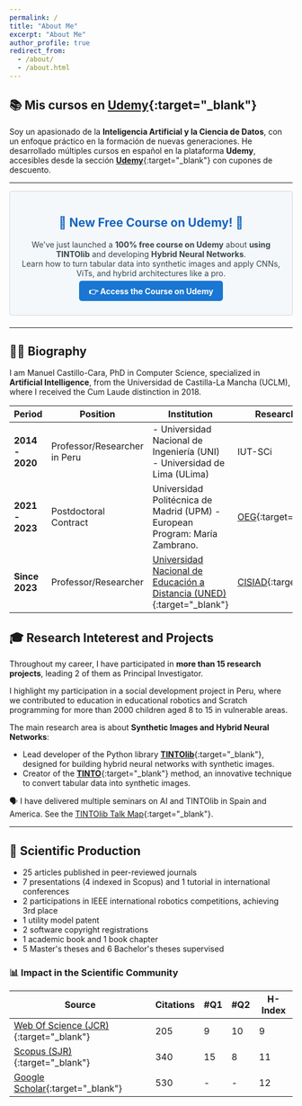 ```yaml
---
permalink: /
title: "About Me"
excerpt: "About Me"
author_profile: true
redirect_from: 
  - /about/
  - /about.html
---
```


<!-- ✅ Structured Data for About Page -->
<script type="application/ld+json">
{
  "@context": "https://schema.org",
  "@type": "Person",
  "name": "Manuel Castillo-Cara",
  "image": "https://www.manuelcastillo.eu/images/profile.jpg",
  "url": "https://www.manuelcastillo.eu",
  "sameAs": [
    "https://scholar.google.es/citations?user=r0JytwIAAAAJ",
    "https://www.scopus.com/authid/detail.uri?authorId=57200871251",
    "https://www.webofscience.com/wos/author/record/O-9762-2017",
    "https://www.uned.es/universidad/docentes/informatica/jose-manuel-castillo-cara.html",
    "https://portalcientifico.uned.es/investigadores/818430/detalle",
    "https://www.udemy.com/user/manuel-castillo-cara/",
    "https://www.linkedin.com/in/manuelcastillocara/",
    "https://orcid.org/0000-0002-2990-7090"
  ],
  "jobTitle": "Professor and Researcher in Artificial Intelligence",
  "worksFor": {
    "@type": "Organization",
    "name": "Universidad Nacional de Educación a Distancia (UNED)",
    "url": "https://www.uned.es"
  },
  "alumniOf": {
    "@type": "EducationalOrganization",
    "name": "Universidad de Castilla-La Mancha (UCLM)"
  },
  "knowsAbout": [
    "Artificial Intelligence",
    "Artificial Intelligence Scientist",
    "Machine Learning",
    "Deep Learning",
    "Computer Vision",
    "Natural Language Processing",
    "Data Science",
    "Data Analytics",
    "Tabular Data",
    "Synthetic Data",
    "Synthetic Images",
    "TINTO",
    "TINTOlib",
    "Tabular data into synthetic images",
    "Tabular-to-images",
    "UNED",
    "Universidad Nacional de Educación a Distancia",
    "Udemy",
    "Researcher",
    "Computer Science",
    "Data science",
    "Hybrid Neural Networks",
    "Python Programming",
    "R Programming",
    "Scikit-learn",
    "Keras",
    "TensorFlow",
    "PyTorch",
    "GeoGebra",
    "LaTeX",
    "Educational Technology",
    "Online Teaching",
    "Scientific Writing",
    "Open Science",
    "Higher Education",
    "Research Methodology"
  ]
}
</script>

## 📚 **Mis cursos en [Udemy](https://www.manuelcastillo.eu/udemy/){:target="_blank"}**  

Soy un apasionado de la **Inteligencia Artificial y la Ciencia de Datos**, con un enfoque práctico en la formación de nuevas generaciones. He desarrollado múltiples cursos en español en la plataforma **Udemy**, accesibles desde la sección [**Udemy**](https://www.manuelcastillo.eu/udemy/){:target="_blank"} con cupones de descuento.

---

<div style="border: 1px solid #cfd8dc; padding: 1em; margin-bottom: 1.5em; border-radius: 4px; background-color: #f5f8fa;">
  <h2 style="color: #1565c0; text-align: center;">🎉 New Free Course on Udemy! 🎉</h2>
  <p style="text-align: center; font-size: 1em; color: #37474f;">
    We’ve just launched a <strong>100% free course on Udemy</strong> about <strong>using TINTOlib</strong> and developing <strong>Hybrid Neural Networks</strong>.<br/>
    Learn how to turn tabular data into synthetic images and apply CNNs, ViTs, and hybrid architectures like a pro.
  </p>
  <p style="text-align: center;">
    <a href="https://www.udemy.com/course/tintolib-deep-learning-tabutar-data-con-imagenes-sinteticas/?referralCode=16B7C59C2E3B0BD249D0" 
       target="_blank"
       style="background-color: #1976d2; color: white; padding: 0.7em 1.2em; text-decoration: none; font-weight: bold; border-radius: 5px;">
      👉 Access the Course on Udemy
    </a>
  </p>
</div>

---

## 👨‍🎓 **Biography**  

I am Manuel Castillo-Cara, PhD in Computer Science, specialized in **Artificial Intelligence**, from the Universidad de Castilla-La Mancha (UCLM), where I received the Cum Laude distinction in 2018.  

| Period       | Position | Institution | Research Group |
|--------------|------------------------------------------------|------------------------------------------------|------------------|
| **2014 - 2020** | Professor/Researcher in Peru | - Universidad Nacional de Ingeniería (UNI) <br> - Universidad de Lima (ULima) | IUT-SCi  |
| **2021 - 2023** | Postdoctoral Contract | Universidad Politécnica de Madrid (UPM) - European Program: María Zambrano. | [OEG](https://oeg.fi.upm.es/){:target="_blank"} |
| **Since 2023** | Professor/Researcher | [Universidad Nacional de Educación a Distancia (UNED)](https://www.uned.es/universidad/docentes/informatica/jose-manuel-castillo-cara.html){:target="_blank"} | [CISIAD](https://portalcientifico.uned.es/grupos/17475/detalle){:target="_blank"} |


## 🎓 **Research Inteterest and Projects**  

Throughout my career, I have participated in **more than 15 research projects**, leading 2 of them as Principal Investigator.  

I highlight my participation in a social development project in Peru, where we contributed to education in educational robotics and Scratch programming for more than 2000 children aged 8 to 15 in vulnerable areas.  

The main research area is about **Synthetic Images and Hybrid Neural Networks**:
- Lead developer of the Python library [**TINTOlib**](https://www.manuelcastillo.eu/libros-software/software-TINTOlib/){:target="_blank"}, designed for building hybrid neural networks with synthetic images. 
- Creator of the [**TINTO**](https://www.manuelcastillo.eu/libros-software/software-TINTO/){:target="_blank"} method, an innovative technique to convert tabular data into synthetic images.

🗣️ I have delivered multiple seminars on AI and TINTOlib in Spain and America. See the [TINTOlib Talk Map](https://www.manuelcastillo.eu/talkmap.html){:target="_blank"}.

---

## 🔬 **Scientific Production**  
- 25 articles published in peer-reviewed journals  
- 7 presentations (4 indexed in Scopus) and 1 tutorial in international conferences  
- 2 participations in IEEE international robotics competitions, achieving 3rd place  
- 1 utility model patent  
- 2 software copyright registrations  
- 1 academic book and 1 book chapter  
- 5 Master's theses and 6 Bachelor's theses supervised    

### 📊 **Impact in the Scientific Community**  

| Source | Citations | #Q1 | #Q2 | H-Index |
|--------|------|----|----|----------|
| [Web Of Science (JCR)](https://www.webofscience.com/wos/author/record/O-9762-2017){:target="_blank"} | 205 | 9 | 10 | 9 |
| [Scopus (SJR)](https://www.scopus.com/authid/detail.uri?authorId=57200871251){:target="_blank"} | 340 | 15 | 8 | 11 |
| [Google Scholar](https://scholar.google.es/citations?hl=es&authuser=2&user=r0JytwIAAAAJ){:target="_blank"} | 530 | - | - | 12 |